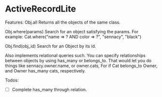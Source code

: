 # ActiveRecordLite

Features:
Obj.all Returns all the objects of the same class.

Obj.where(params) Search for an object satisfying the params.
For example:  Cat.where("name => ? AND color => ?", "sennacy", "black")

Obj.find(obj_id) Search for an Object by its id.

Also implements relational queries such. You can specify relationships
between objects by using has_many or belongs_to. That would let you do
things like sennacy.owner.name, or owner.cats, For if Cat belongs_to Owner,
and Owner has_many cats, respectively.

Todos:
- [ ] Complete has_many through relation.

